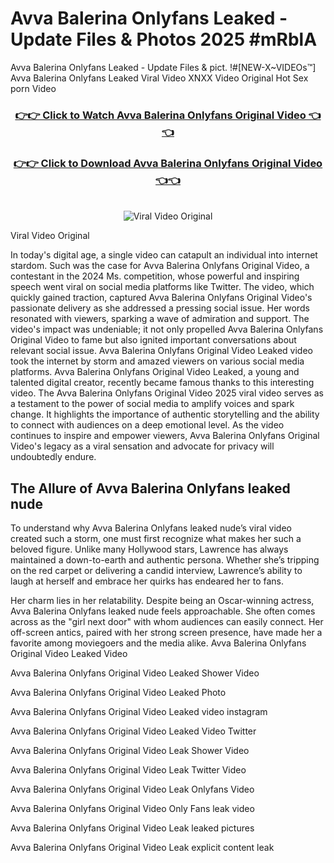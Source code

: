 # Avva Balerina Onlyfans Leaked - Update Files & Photos 2025 #mRblA

Avva Balerina Onlyfans Leaked - Update Files & pict. !#[NEW-X~VIDEOs™] Avva Balerina Onlyfans Leaked Viral Video XNXX Video Original Hot Sex porn Video
<br>
<div align="center">
<h3><a href="https://links2leaks.com?utm_source=avvabalerina&utm_medium=gitlong" rel="nofollow">👉👉 Click to Watch Avva Balerina Onlyfans Original Video 👈👈</a></h3>
<h3><a href="https://links2leaks.com?utm_source=avvabalerina&utm_medium=gitlong" rel="nofollow">👉👉 Click to Download Avva Balerina Onlyfans Original Video 👈👈</a></h3>
<br>
<a href="https://links2leaks.com?utm_source=avvabalerina&utm_medium=gitlong" rel="nofollow"><img src="https://i.ibb.co/Gkj2r4b/banner.png" alt="Viral Video Original" style="max-width: 100%; display: inline-block;" data-target="animated-image.originalImage"></a>
</div>

Viral Video Original

In today's digital age, a single video can catapult an individual into internet stardom. Such was the case for Avva Balerina Onlyfans Original Video, a contestant in the 2024 Ms. competition, whose powerful and inspiring speech went viral on social media platforms like Twitter.
The video, which quickly gained traction, captured Avva Balerina Onlyfans Original Video's passionate delivery as she addressed a pressing social issue. Her words resonated with viewers, sparking a wave of admiration and support. The video's impact was undeniable; it not only propelled Avva Balerina Onlyfans Original Video to fame but also ignited important conversations about relevant social issue.
Avva Balerina Onlyfans Original Video Leaked video took the internet by storm and amazed viewers on various social media platforms. Avva Balerina Onlyfans Original Video Leaked, a young and talented digital creator, recently became famous thanks to this interesting video.
The Avva Balerina Onlyfans Original Video 2025 viral video serves as a testament to the power of social media to amplify voices and spark change. It highlights the importance of authentic storytelling and the ability to connect with audiences on a deep emotional level. As the video continues to inspire and empower viewers, Avva Balerina Onlyfans Original Video's legacy as a viral sensation and advocate for privacy will undoubtedly endure.

<h2>The Allure of Avva Balerina Onlyfans leaked nude</h2>


To understand why Avva Balerina Onlyfans leaked nude’s viral video created such a storm, one must first recognize what makes her such a beloved figure. Unlike many Hollywood stars, Lawrence has always maintained a down-to-earth and authentic persona. Whether she’s tripping on the red carpet or delivering a candid interview, Lawrence’s ability to laugh at herself and embrace her quirks has endeared her to fans.

Her charm lies in her relatability. Despite being an Oscar-winning actress, Avva Balerina Onlyfans leaked nude feels approachable. She often comes across as the "girl next door" with whom audiences can easily connect. Her off-screen antics, paired with her strong screen presence, have made her a favorite among moviegoers and the media alike.
Avva Balerina Onlyfans Original Video Leaked Video

Avva Balerina Onlyfans Original Video Leaked Shower Video

Avva Balerina Onlyfans Original Video Leaked Photo

Avva Balerina Onlyfans Original Video Leaked video instagram

Avva Balerina Onlyfans Original Video Leaked Video Twitter

Avva Balerina Onlyfans Original Video Leak Shower Video

Avva Balerina Onlyfans Original Video Leak Twitter Video

Avva Balerina Onlyfans Original Video Leak Onlyfans Video

Avva Balerina Onlyfans Original Video Only Fans leak video

Avva Balerina Onlyfans Original Video Leak leaked pictures

Avva Balerina Onlyfans Original Video Leak explicit content leak